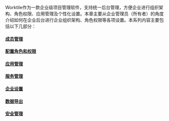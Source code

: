 Worktile作为一款企业级项目管理软件，支持统一后台管理，方便企业进行组织架构、角色权限、应用管理及个性化设置。本章主要从企业管理员（所有者）的角度介绍如何在企业后台进行企业组织架构、角色权限等各项设置。本系列内容主要包括以下几部分：

#### [成员管理](/console/members.md)

#### [配置角色和权限](/console/roles.md)

#### [应用管理](/console/application.md)

#### [服务管理](/console/service.md)

#### [企业设置](/console/organization.md)

#### [数据导出](/console/data.md)

#### [安全管理](/console/safe.md)


